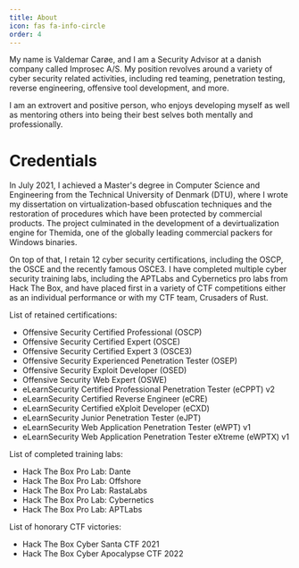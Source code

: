 ```yaml
---
title: About
icon: fas fa-info-circle
order: 4
---
```


My name is Valdemar Carøe, and I am a Security Advisor at a danish company called Improsec A/S. My position revolves around a variety of cyber security related activities, including red teaming, penetration testing, reverse engineering, offensive tool development, and more.

I am an extrovert and positive person, who enjoys developing myself as well as mentoring others into being their best selves both mentally and professionally.

# Credentials

In July 2021, I achieved a Master's degree in Computer Science and Engineering from the Technical University of Denmark (DTU), where I wrote my dissertation on virtualization-based obfuscation techniques and the restoration of procedures which have been protected by commercial products. The project culminated in the development of a devirtualization engine for Themida, one of the globally leading commercial packers for Windows binaries.

On top of that, I retain 12 cyber security certifications, including the OSCP, the OSCE and the recently famous OSCE3. I have completed multiple cyber security training labs, including the APTLabs and Cybernetics pro labs from Hack The Box, and have placed first in a variety of CTF competitions either as an individual performance or with my CTF team, Crusaders of Rust.

List of retained certifications:
- Offensive Security Certified Professional (OSCP)
- Offensive Security Certified Expert (OSCE)
- Offensive Security Certified Expert 3 (OSCE3)
- Offensive Security Experienced Penetration Tester (OSEP)
- Offensive Security Exploit Developer (OSED)
- Offensive Security Web Expert (OSWE)
- eLearnSecurity Certified Professional Penetration Tester (eCPPT) v2
- eLearnSecurity Certified Reverse Engineer (eCRE)
- eLearnSecurity Certified eXploit Developer (eCXD)
- eLearnSecurity Junior Penetration Tester (eJPT)
- eLearnSecurity Web Application Penetration Tester (eWPT) v1
- eLearnSecurity Web Application Penetration Tester eXtreme (eWPTX) v1

List of completed training labs:
- Hack The Box Pro Lab: Dante
- Hack The Box Pro Lab: Offshore
- Hack The Box Pro Lab: RastaLabs
- Hack The Box Pro Lab: Cybernetics
- Hack The Box Pro Lab: APTLabs

List of honorary CTF victories:
- Hack The Box Cyber Santa CTF 2021
- Hack The Box Cyber Apocalypse CTF 2022